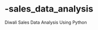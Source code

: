 # -sales_data_analysis
Diwali Sales Data Analysis Using Python                                                                           
